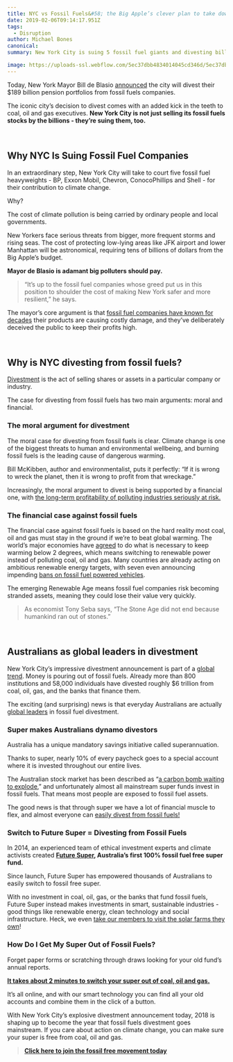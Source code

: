 ```yaml
---
title: NYC vs Fossil Fuels&#58; the Big Apple’s clever plan to take down Big Polluters
date: 2019-02-06T09:14:17.951Z
tags: 
  - Disruption
author: Michael Bones
canonical: 
summary: New York City is suing 5 fossil fuel giants and divesting billions from big polluters

image: https://uploads-ssl.webflow.com/5ec37dbb4834014045cd346d/5ec37dbc4834017884cd3dbd_nyc%20(1).png
---
```


Today, New York Mayor Bill de Blasio [announced](https://www.theguardian.com/us-news/2018/jan/10/new-york-city-plans-to-divest-5bn-from-fossil-fuels-and-sue-oil-companies) the city will divest their $189 billion pension portfolios from fossil fuels companies.

The iconic city’s decision to divest comes with an added kick in the teeth to coal, oil and gas executives. **New York City is not just selling its fossil fuels stocks by the billions - they’re suing them, too.**

‍

Why NYC Is Suing Fossil Fuel Companies
--------------------------------------

In an extraordinary step, New York City will take to court five fossil fuel heavyweights - BP, Exxon Mobil, Chevron, ConocoPhillips and Shell - for their contribution to climate change.

Why?

The cost of climate pollution is being carried by ordinary people and local governments.

New Yorkers face serious threats from bigger, more frequent storms and rising seas. The cost of protecting low-lying areas like JFK airport and lower Manhattan will be astronomical, requiring tens of billions of dollars from the Big Apple’s budget.

**Mayor de Blasio is adamant big polluters should pay.** 

> “It’s up to the fossil fuel companies whose greed put us in this position to shoulder the cost of making New York safer and more resilient,” he says.

The mayor’s core argument is that [fossil fuel companies have known for decades](http://beta.latimes.com/business/la-fi-exxon-global-warming-20160120-story.html) their products are causing costly damage, and they’ve deliberately deceived the public to keep their profits high.

‍

Why is NYC divesting from fossil fuels?
---------------------------------------

[Divestment](https://www.myfuturesuper.com.au/blog/the-climate-solution-millions-are-missing) is the act of selling shares or assets in a particular company or industry. 

The case for divesting from fossil fuels has two main arguments: moral and financial.

### The moral argument for divestment

The moral case for divesting from fossil fuels is clear. Climate change is one of the biggest threats to human and environmental wellbeing, and burning fossil fuels is the leading cause of dangerous warming. 

Bill McKibben, author and environmentalist, puts it perfectly: “If it is wrong to wreck the planet, then it is wrong to profit from that wreckage.”

Increasingly, the moral argument to divest is being supported by a financial one, with [the long-term profitability of polluting industries seriously at risk.](http://www.smh.com.au/business/banking-and-finance/climate-change-a-material-risk-for-the-financial-system-apra-20170217-guffhm.html)

### The financial case against fossil fuels

The financial case against fossil fuels is based on the hard reality most coal, oil and gas must stay in the ground if we’re to beat global warming. The world’s major economies have [agreed](http://unfccc.int/paris_agreement/items/9485.php) to do what is necessary to keep warming below 2 degrees, which means switching to renewable power instead of polluting coal, oil and gas. Many countries are already acting on ambitious renewable energy targets, with seven even announcing impending [bans on fossil fuel powered vehicles](https://futurism.com/these-7-countries-want-to-say-goodbye-to-fossil-fuel-based-cars/).

The emerging Renewable Age means fossil fuel companies risk becoming stranded assets, meaning they could lose their value very quickly.

> As economist Tony Seba says, “The Stone Age did not end because humankind ran out of stones.”

‍

Australians as global leaders in divestment
-------------------------------------------

New York City’s impressive divestment announcement is part of a [global trend](https://gofossilfree.org/divestment/commitments/). Money is pouring out of fossil fuels. Already more than 800 institutions and 58,000 individuals have divested roughly $6 trillion from coal, oil, gas, and the banks that finance them.

The exciting (and surprising) news is that everyday Australians are actually [global leaders](https://www.arabellaadvisors.com/wp-content/uploads/2016/12/Global_Divestment_Report_2016.pdf) in fossil fuel divestment.

### Super makes Australians dynamo divestors

Australia has a unique mandatory savings initiative called superannuation.

Thanks to super, nearly 10% of every paycheck goes to a special account where it is invested throughout our entire lives.

The Australian stock market has been described as “[a carbon bomb waiting to explode](http://reneweconomy.com.au/australian-stock-market-resembles-carbon-bomb-waiting-explode-83036/),” and unfortunately almost all mainstream super funds invest in fossil fuels. That means most people are exposed to fossil fuel assets. 

The good news is that through super we have a lot of financial muscle to flex, and almost everyone can [easily divest from fossil fuels!](https://www.myfuturesuper.com.au/switch/go-fossil-free?utm_source=blog&utm_medium=website&utm_campaign=NYC%20vs%20Fossil%20Fuels&utm_content=)

### Switch to Future Super = Divesting from Fossil Fuels

In 2014, an experienced team of ethical investment experts and climate activists created [**Future Super**](https://www.myfuturesuper.com.au/switch/go-fossil-free?utm_source=blog&utm_medium=website&utm_campaign=NYC%20vs%20Fossil%20Fuels&utm_content=)**, Australia’s first 100% fossil fuel free super fund.**

Since launch, Future Super has empowered thousands of Australians to easily switch to fossil free super.

With no investment in coal, oil, gas, or the banks that fund fossil fuels, Future Super instead makes investments in smart, sustainable industries - good things like renewable energy, clean technology and social infrastructure. Heck, we even [take our members to visit the solar farms they own](https://www.myfuturesuper.com.au/blog/solar-pilgrimage-seeing-your-super-power-in-action)!

### How Do I Get My Super Out of Fossil Fuels?

Forget paper forms or scratching through draws looking for your old fund’s annual reports.

[**It takes about 2 minutes to switch your super out of coal, oil and gas.**](https://www.myfuturesuper.com.au/switch/go-fossil-free?utm_source=blog&utm_medium=website&utm_campaign=NYC%20vs%20Fossil%20Fuels&utm_content=)

It’s all online, and with our smart technology you can find all your old accounts and combine them in the click of a button.

With New York City’s explosive divestment announcement today, 2018 is shaping up to become the year that fossil fuels divestment goes mainstream. If you care about action on climate change, you can make sure your super is free from coal, oil and gas.

> [**Click here to join the fossil free movement today**](https://www.myfuturesuper.com.au/switch/go-fossil-free?utm_source=blog&utm_medium=website&utm_campaign=NYC%20vs%20Fossil%20Fuels&utm_content=)

